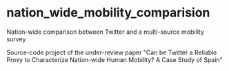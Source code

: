 # nation_wide_mobility_comparision
Nation-wide comparison between Twitter and a multi-source mobility survey

Source-code project of the under-review paper "Can be Twitter a Reliable Proxy to Characterize Nation-wide Human Mobility? A Case Study of Spain"

